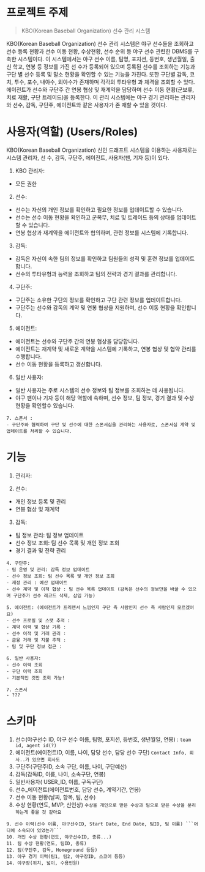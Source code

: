 프로젝트 주제
=====

> KBO(Korean Baseball Organization) 선수 관리 시스템

KBO(Korean Baseball Organization) 선수 관리 시스템은 야구 선수들을 조회하고 선수 등록 현황과
선수 이동 현황, 수상현황, 선수 순위 등 야구 선수 관련한 DBMS를 구축한 시스템이다.
이 시스템에서는 야구 선수 이름, 팀명, 포지션, 등번호, 생년월일, 출신 학교, 연봉 등 정보를 가진 선
수가 등록되어 있으며 등록된 선수를 조회하는 기능과 구단 별 선수 등록 및 말소 현황을 확인할 수
있는 기능을 가진다. 또한 구단별 감독, 코치, 투수, 포수, 내야수, 외야수가 존재하며 각각의 투타유형
과 체격을 조회할 수 있다. 에이전트가 선수와 구단주 간 연봉 협상 및 재계약을 담당하며 선수 이동
현황(군보류, 치료 재활, 구단 트레이드)을 등록한다.
이 관리 시스템에는 야구 경기 관리하는 관리자와 선수, 감독, 구단주, 에이전트와 같은 사용자가 존
재할 수 있을 것이다. 

사용자(역할) (Users/Roles)
=====
KBO(Korean Baseball Organization) 신인 드래프트 시스템을 이용하는 사용자로는 시스템 관리자, 선
수, 감독, 구단주, 에이전트, 사용자(팬, 기자 등)이 있다.
1. KBO 관리자:
- 모든 권한

2. 선수:
- 선수는 자신의 개인 정보를 확인하고 필요한 정보를 업데이트할 수 있습니다.
- 선수는 선수 이동 현황을 확인하고 군복무, 치료 및 트레이드 등의 상태를 업데이트할 수 있습니다.
- 연봉 협상과 재계약을 에이전트와 협의하며, 관련 정보를 시스템에 기록합니다.
3. 감독:
- 감독은 자신이 속한 팀의 정보를 확인하고 팀원들의 성적 및 훈련 정보를 업데이트합니다.
- 선수의 투타유형과 능력을 조회하고 팀의 전략과 경기 결과를 관리합니다.
4. 구단주:
- 구단주는 소유한 구단의 정보를 확인하고 구단 관련 정보를 업데이트합니다.
- 구단주는 선수와 감독의 계약 및 연봉 협상을 지원하며, 선수 이동 현황을 확인합니다.
5. 에이전트:
- 에이전트는 선수와 구단주 간의 연봉 협상을 담당합니다.
- 에이전트는 재계약 및 새로운 계약을 시스템에 기록하고, 연봉 협상 및 협약 관리를 수행합니다.
- 선수 이동 현황을 등록하고 갱신합니다.
6. 일반 사용자:
- 일반 사용자는 주로 시스템의 선수 정보와 팀 정보를 조회하는 데 사용됩니다.
- 야구 팬이나 기자 등이 해당 역할에 속하며, 선수 정보, 팀 정보, 경기 결과 및 수상 현황을 확인할수 있습니다.
```
7. 스폰서 :
- 구단주와 협력하여 구단 및 선수에 대한 스폰서십을 관리하는 사용자로, 스폰서십 계약 및 업데이트를 처리할 수 있습니다.
```
기능
======

1. 관리자:

2. 선수:
- 개인 정보 등록 및 관리
- 연봉 협상 및 재계약

3. 감독:
- 팀 정보 관리: 팀 정보 업데이트
- 선수 정보 조회: 팀 선수 목록 및 개인 정보 조회
- 경기 결과 및 전략 관리

```
4. 구단주:
- 팀 운영 및 관리: 감독 정보 업데이트
- 선수 정보 조회: 팀 선수 목록 및 개인 정보 조회
- 재정 관리 : 예산 업데이트
- 선수 계약 및 이적 협상 : 팀 선수 목록 업데이트 (감독은 선수의 정보만을 바꿀 수 있으며 구단주가 선수 레코드 삭제, 삽입 가능)

5. 에이전트: (에이전트가 프리랜서 느낌인지 구단 측 사람인지 선수 측 사람인지 모르겠어요)
- 선수 프로필 및 스탯 추적 : 
- 계약 이력 및 협상 기록 : 
- 선수 이적 및 거래 관리 :
- 금융 거래 및 지불 추적 : 
- 팀 및 구단 정보 접근 : 

6. 일반 사용자:
- 선수 이력 조회
- 구단 이력 조회
- 기본적인 것만 조회 가능!

7. 스폰서
- ??? 
```
스키마
=====
1. 선수(야구선수 ID, 야구 선수 이름, 팀명, 포지션, 등번호, 생년월일, 연봉) : ```team id, agent id(?)```
2. 에이전트(에이전트ID, 이름, 나이, 담당 선수, 담당 선수 구단) ```Contact Info, 회사..가 있으면 회사도```
3. 구단주(구단주ID, 소속 구단, 이름, 나이, 구단예산)
4. 감독(감독ID, 이름, 나이, 소속구단, 연봉) 
5. 일반사용자( USER_ID, 이름, 구독구단) 
6. 선수_에이전트(에이전트번호, 담당 선수, 계약기간, 연봉)
7. 선수 이동 현황(날짜, 항목, 팀, 선수)
8. 수상 현황(연도, MVP, 신인상) ```수상을 개인으로 받은 수상과 팀으로 받은 수상을 분리하는게 좋을 것 같아요```
```
9. 선수 이력(선수 이름, 야구선수ID, Start Date, End Date, 팀ID, 팀 이름) ```어디에 소속되어 있었는가```
10. 개인 수상 현황(연도, 야구선수ID, 종류...)
11. 팀 수상 현황(연도, 팀ID, 종류)
12. 팀(구단주, 감독, Homeground 등등)
13. 야구 경기 이력(팀1, 팀2, 야구장ID, 스코어 등등) 
14. 야구장(위치, 넓이, 수용인원)
```




